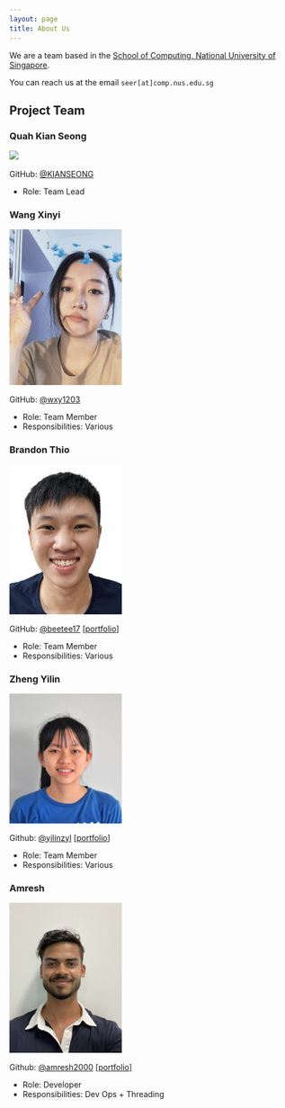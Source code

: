 ```yaml
---
layout: page
title: About Us
---
```


We are a team based in the [School of Computing, National University of Singapore](http://www.comp.nus.edu.sg).

You can reach us at the email `seer[at]comp.nus.edu.sg`

## Project Team

### Quah Kian Seong

<img src="images/kianseong.png" width="200px">

GitHub: [@KIANSEONG](https://github.com/KIANSEONG)

* Role: Team Lead

### Wang Xinyi

<img src="images/wxy1203.png" width="200px">

GitHub: [@wxy1203](https://github.com/wxy1203)

* Role: Team Member
* Responsibilities: Various


### Brandon Thio

<img src="images/brandon.png" width="200px">

GitHub: [@beetee17](https://github.com/beetee17)
[[portfolio](team/brandon.md)]

* Role: Team Member
* Responsibilities: Various

### Zheng Yilin


<img src="images/yilinzyl.png" width="200px">

Github: [@yilinzyl](http://github.com/yilinzyl)
[[portfolio](team/yilinzyl.md)]

* Role: Team Member
* Responsibilities: Various

### Amresh

<img src="images/amresh2000.png" width="200px">

Github: [@amresh2000](http://github.com/amresh2000)
[[portfolio](team/amresh.md)]

* Role: Developer
* Responsibilities: Dev Ops + Threading
